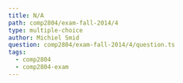 ```yaml
---
title: N/A
path: comp2804/exam-fall-2014/4
type: multiple-choice
author: Michiel Smid
question: comp2804/exam-fall-2014/4/question.ts
tags:
  - comp2804
  - comp2804-exam
---
```

